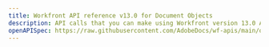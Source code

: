 ```yaml
---
title: Workfront API reference v13.0 for Document Objects
description: API calls that you can make using Workfront version 13.0 APIs for Documents.
openAPISpec: https://raw.githubusercontent.com/AdobeDocs/wf-apis/main/oas_files/document_v13.json
---
```

